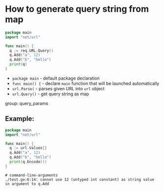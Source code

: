 # How to generate query string from map

```go
package main
import "net/url"

func main() {
  q := req.URL.Query()
  q.Add("a", 12)
  q.Add("b", "hello")
  print(q)
}
```

- `package main` - default package declaration
- `func main() {` - declare `main` function that will be launched automatically
- `url.Parse(` - parses given URL into `url` object
- `url.Query()` - get query string as map

group: query_params

## Example: 
```go
package main
import "net/url"

func main() {
  q := url.Values{}
  q.Add("a", 12)
  q.Add("b", "hello")
  print(q.Encode())
}
```
```
# command-line-arguments
./test.go:6:14: cannot use 12 (untyped int constant) as string value in argument to q.Add
```

